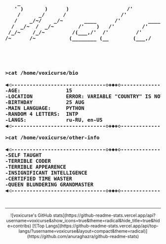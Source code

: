 <pre>
<h3>
    _
   ' )       )      )                   /'
    /      _/      /                  /'
   /    _/~/    _/~       ____      /'         ____        ____        ,__________      ____
  /  _/~  /  _/~        /'    )   /'         /'    )--   /'    )--    /'    )     )   /'    )
 /_/~    /_/~         /(___,/'  /'         /'          /'    /'     /'    /'    /'  /(___,/'
/~      /~           (________ (__        (___,/      (___,/'     /'    /'    /(__ (________
</h3>
<h3> 

>cat /home/voxicurse/bio
    
◀◁-------------------------------◇◈◆◈◇---------------------------------▷▶
-AGE:               15
-LOCATION           ERROR: VARIABLE "COUNTRY" IS NOT IN "FIRST_WORLD_COUNTRY" LIST
-BIRTHDAY           25 AUG
-MAIN LANGUAGE:     PYTHON
-RANDOM 4 LETTERS:  INTP
-LANGS:             ru-RU, en-US
◀◁-------------------------------◇◈◆◈◇---------------------------------▷▶
    
>cat /home/voxicurse/other-info
    
◀◁-------------------------------◇◈◆◈◇---------------------------------▷▶
-SELF TAUGHT
-TERRIBLE CODER
-TERRIBLE APPEARENCE
-INSIGNIFICANT INTELLIGENCE
-CERTIFIED TIME WASTER
-QUEEN BLUNDERING GRANDMASTER
◀◁-------------------------------◇◈◆◈◇---------------------------------▷▶
</h3>
</pre>

---

<div align="center">
    ![voxicurse's GitHub stats](https://github-readme-stats.vercel.app/api?username=voxicurse&show_icons=true&theme=radical&hide_title=true&hide=contribs)
    [![Top Langs](https://github-readme-stats.vercel.app/api/top-langs/?username=voxicurse&layout=compact&theme=radical)](https://github.com/anuraghazra/github-readme-stats)
</div>
